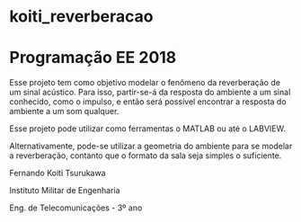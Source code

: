 # koiti_reverberacao
# Programação EE 2018

Esse projeto tem como objetivo modelar o fenômeno da reverberação de um sinal acústico. Para isso, partir-se-á da resposta do ambiente a um sinal conhecido, como o impulso, e então será possível encontrar a resposta do ambiente a um som qualquer.

Esse projeto pode utilizar como ferramentas o MATLAB ou até o LABVIEW.

Alternativamente, pode-se utilizar a geometria do ambiente para se modelar a reverberação, contanto que o formato da sala seja simples o suficiente.

Fernando Koiti Tsurukawa

Instituto Militar de Engenharia

Eng. de Telecomunicações - 3º ano
